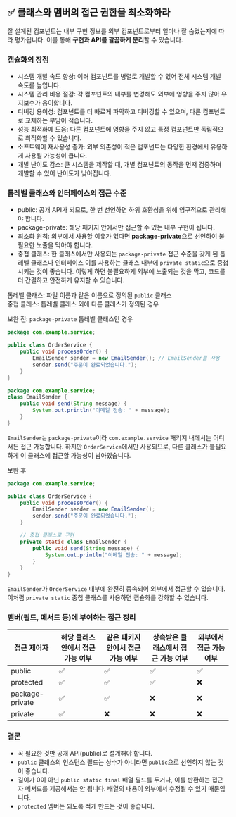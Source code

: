## ✅ 클래스와 멤버의 접근 권한을 최소화하라
잘 설계된 컴포넌트는 내부 구현 정보를 외부 컴포넌트로부터 얼마나 잘 숨겼는지에 따라 평가됩니다. 이를 통해 **구현과 API를 깔끔하게 분리**할 수 있습니다.

### 캡슐화의 장점
- 시스템 개발 속도 향상: 여러 컴포넌트를 병렬로 개발할 수 있어 전체 시스템 개발 속도를 높입니다.
- 시스템 관리 비용 절감: 각 컴포넌트의 내부를 변경해도 외부에 영향을 주지 않아 유지보수가 용이합니다.
- 디버깅 용이성: 컴포넌트를 더 빠르게 파악하고 디버깅할 수 있으며, 다른 컴포넌트로 교체하는 부담이 적습니다.
- 성능 최적화에 도움: 다른 컴포넌트에 영향을 주지 않고 특정 컴포넌트만 독립적으로 최적화할 수 있습니다.
- 소프트웨어 재사용성 증가: 외부 의존성이 적은 컴포넌트는 다양한 환경에서 유용하게 사용될 가능성이 큽니다.
- 개발 난이도 감소: 큰 시스템을 제작할 때, 개별 컴포넌트의 동작을 먼저 검증하며 개발할 수 있어 난이도가 낮아집니다.

### 톱레벨 클래스와 인터페이스의 접근 수준
- public: 공개 API가 되므로, 한 번 선언하면 하위 호환성을 위해 영구적으로 관리해야 합니다.
- package-private: 해당 패키지 안에서만 접근할 수 있는 내부 구현이 됩니다.
- 최소화 원칙: 외부에서 사용할 이유가 없다면 **package-private**으로 선언하여 불필요한 노출을 막아야 합니다.
- 중첩 클래스: 한 클래스에서만 사용되는 `package-private` 접근 수준을 갖게 된 톱레벨 클래스나 인터페이스 이를 사용하는 클래스 내부에 `private static`으로 중첩시키는 것이 좋습니다. 이렇게 하면 불필요하게 외부에 노출되는 것을 막고, 코드를 더 간결하고 안전하게 유지할 수 있습니다.

톱레벨 클래스: 파일 이름과 같은 이름으로 정의된 `public` 클래스  
중첩 클래스: 톱레벨 클래스 외에 다른 클래스가 정의된 경우

보완 전: `package-private` 톱레벨 클래스인 경우
```java
package com.example.service;

public class OrderService {
    public void processOrder() {
        EmailSender sender = new EmailSender(); // EmailSender를 사용
        sender.send("주문이 완료되었습니다.");
    }
}

package com.example.service;
class EmailSender {
    public void send(String message) {
        System.out.println("이메일 전송: " + message);
    }
}
```
`EmailSender는` `package-private`이라 `com.example.service` 패키지 내에서는 어디서든 접근 가능합니다. 
하지만 `OrderService`에서만 사용되므로, 다른 클래스가 불필요하게 이 클래스에 접근할 가능성이 남아있습니다.

보완 후
```java
package com.example.service;

public class OrderService {
    public void processOrder() {
        EmailSender sender = new EmailSender();
        sender.send("주문이 완료되었습니다.");
    }

    // 중첩 클래스로 구현
    private static class EmailSender {
        public void send(String message) {
            System.out.println("이메일 전송: " + message);
        }
    }
}
```
`EmailSender`가 `OrderService` 내부에 완전히 종속되어 외부에서 접근할 수 없습니다. 이처럼 `private static` 중첩 클래스를 사용하면 캡슐화를 강화할 수 있습니다.

### 멤버(필드, 메서드 등)에 부여하는 접근 정리
| 접근 제어자       | 해당 클래스 안에서 접근 가능 여부 | 같은 패키지 안에서 접근 가능 여부 | 상속받은 클래스에서 접근 가능 여부 | 외부에서 접근 가능 여부 |
|-----------------|-----------------------------|------------|---------------------|---------------|
| public          | ✅                   | ✅                  | ✅                   | ✅             |
| protected       | ✅                   | ✅                  | ✅                   | ❌             |
| package-private | ✅                   | ✅                  | ❌                   | ❌             |
| private         | ✅                   | ❌                  | ❌                   | ❌             |


### 결론
- 꼭 필요한 것만 공개 API(public)로 설계해야 합니다.
- `public` 클래스의 인스턴스 필드는 상수가 아니라면 `public`으로 선언하지 않는 것이 좋습니다.
- 길이가 0이 아닌 `public static final` 배열 필드를 두거나, 이를 반환하는 접근자 메서드를 제공해서는 안 됩니다. 배열의 내용이 외부에서 수정될 수 있기 때문입니다.
- `protected` 멤버는 되도록 적게 만드는 것이 좋습니다. 
